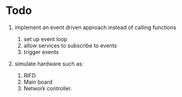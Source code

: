 # Todo

1. implement an event driven approach instead of calling functions
    1. set up event loop
    2. allow services to subscribe to events
    3. trigger events

1. simulate hardware such as:
    1. RIFD
    2. Main board
    3. Network controller.
